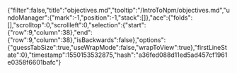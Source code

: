 {"filter":false,"title":"objectives.md","tooltip":"/IntroToNpm/objectives.md","undoManager":{"mark":-1,"position":-1,"stack":[]},"ace":{"folds":[],"scrolltop":0,"scrollleft":0,"selection":{"start":{"row":9,"column":38},"end":{"row":9,"column":38},"isBackwards":false},"options":{"guessTabSize":true,"useWrapMode":false,"wrapToView":true},"firstLineState":0},"timestamp":1550153532875,"hash":"a36fed088d11ed5ad457cf1961e0358f6601bafc"}
